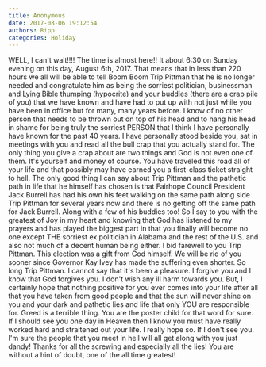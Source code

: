 ```yaml
---
title: Anonymous
date: 2017-08-06 19:12:54
authors: Ripp
categories: Holiday
---
```


 WELL, I can't wait!!!!  The time is almost here!! It about 6:30 on Sunday evening on this day, August 6th, 2017. That means that in less than 220 hours we all will be able to tell Boom Boom Trip Pittman that he is no longer needed and congratulate him as being the sorriest politician, businessman and Lying Bible thumping (hypocrite) and your buddies (there are a crap pile of you) that we have known and have had to put up with not just while you have been in office but for many, many years before. I know of no other person that needs to be thrown out on top of his head and to hang his head in shame for being truly the sorriest PERSON that I think I have personally have known for the past 40 years. I have personally stood beside you, sat in meetings with you and read all the bull crap that you actually stand for. The only thing you give a crap about are two things and God is not even one of them. It's yourself and money of course. You have traveled this road all of your life and that possibly may have earned you a first-class ticket straight to hell. The only good thing I can say about Trip Pittman and the pathetic path in life that he himself has chosen is that Fairhope Council President Jack Burrell has had his own his feet walking on the same path along side Trip Pittman for several years now and there is no getting off the same path for Jack Burrell. Along with a few of his buddies too!  So I say to you with the greatest of Joy in my heart and knowing that God has listened to my prayers and has played the biggest part in that you finally will become no one except THE sorriest ex politician in Alabama and the rest of the U.S. and also not much of a decent human being either. I bid farewell to you Trip Pittman. This election was a gift from God himself. We will be rid of you sooner since Governor Kay Ivey has made the suffering even shorter. So long Trip Pittman. I cannot say that it's been a pleasure. I forgive you and I know that God forgives you. I don't wish any ill harm towards you. But, I certainly hope that nothing positive for you ever comes into your life after all that you have taken from good people and that the sun will never shine on you and your dark and pathetic lies and life that only YOU are responsible for. Greed is a terrible thing. You are the poster child for that word for sure.  If I should see you one day in Heaven then I know you must have really worked hard and straitened out your life. I really hope so. If I don't see you. I'm sure the people that you meet in hell will all get along with you just dandy!  Thanks for all the screwing and especially all the lies!  You are without a hint of doubt, one of the all time greatest!